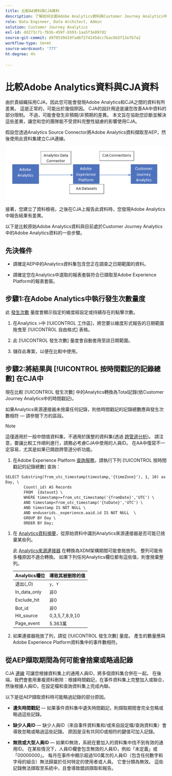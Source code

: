 ```yaml
---
title: 比較AA資料與CJA資料
description: 了解如何比較Adobe Analytics資料與Customer Journey Analytics中的資料
role: Data Engineer, Data Architect, Admin
solution: Customer Journey Analytics
exl-id: dd273c71-fb5b-459f-b593-1aa5f3e897d2
source-git-commit: d970539d19fad6f274245dcc7bac6b3f13e7b7a2
workflow-type: tm+mt
source-wordcount: '777'
ht-degree: 4%

---
```


# 比較Adobe Analytics資料與CJA資料

由於貴組織採用CJA，因此您可能會發現Adobe Analytics和CJA之間的資料有所差異。 這是正常的，可能出於幾個原因。 CJA的設計用途是讓您改善AA中資料的部分限制。 不過，可能會發生非預期/非預期的差異。 本文旨在協助您診斷並解決這些差異，讓您和您的團隊能不受資料完整性疑慮的影響使用CJA。

假設您透過Analytics Source Connector將Adobe Analytics資料擷取至AEP，然後使用此資料集建立CJA連線。

![資料流](assets/compare.png)

接著，您建立了資料檢視，之後在CJA上報告此資料時，您發現Adobe Analytics中報告結果有差異。

以下是比較原始Adobe Analytics資料與目前處於Customer Journey Analytics中的Adobe Analytics資料的一些步驟。

## 先決條件

* 請確定AEP中的Analytics資料集包含您正在調查之日期範圍的資料。

* 請確定您在Analytics中選取的報表套裝符合已擷取至Adobe Experience Platform的報表套裝。

## 步驟1:在Adobe Analytics中執行發生次數量度

此 [發生次數](https://experienceleague.adobe.com/docs/analytics/components/metrics/occurrences.html?lang=en) 量度會顯示指定的維度經設定或持續存在的點擊次數。

1. 在Analytics >中 [!UICONTROL 工作區]，將您要以維度形式報告的日期範圍拖曳至 [!UICONTROL 自由格式] 表格。

1. 此 [!UICONTROL 發生次數] 量度會自動套用至該日期範圍。

1. 儲存此專案，以便在比較中使用。

## 步驟2:將結果與 [!UICONTROL 按時間戳記的記錄總數] 在CJA中

現在比較 [!UICONTROL 發生次數] 中的Analytics轉換為Total記錄(依Customer Journey Analytics中的時間戳記)。

如果Analytics來源連接器未捨棄任何記錄，則依時間戳記的記錄總數應與發生次數相符 — 請參閱下方的區段。

>[!NOTE]
>
>這僅適用於一般中間值資料集，不適用於匯整的資料集(透過 [跨管道分析](/help/connections/cca/overview.md))。 請注意，要讓比較工作順利進行，請務必考慮CJA中使用的人員ID。 在AA中復寫不一定容易，尤其是如果已開啟跨管道分析功能。

1. 在Adobe Experience Platform [查詢服務](https://experienceleague.adobe.com/docs/experience-platform/query/best-practices/adobe-analytics.html)，請執行下列 [!UICONTROL 按時間戳記的記錄總數] 查詢：

```
SELECT Substring(from_utc_timestamp(timestamp,'{timeZone}'), 1, 10) as Day, \ 
        Count(_id) AS Records 
        FROM  {dataset} \ 
        WHERE timestamp>=from_utc_timestamp('{fromDate}','UTC') \ 
        AND timestamp<from_utc_timestamp('{toDate}','UTC') \ 
        AND timestamp IS NOT NULL \ 
        AND enduserids._experience.aaid.id IS NOT NULL  \ 
        GROUP BY Day \ 
        ORDER BY Day; 
```

1. 在 [Analytics資料摘要](https://experienceleague.adobe.com/docs/analytics/export/analytics-data-feed/data-feed-contents/datafeeds-reference.html?lang=zh-Hant)，從原始資料中識別Analytics來源連接器是否可能已捨棄某些列。

   此 [Analytics來源連接器](https://experienceleague.adobe.com/docs/experience-platform/sources/ui-tutorials/create/adobe-applications/analytics.html?lang=zh-Hant) 在轉換為XDM架構期間可能會拖放列。 整列可能有多種原因不適合轉換。 如果下列任何Analytics欄位都有這些值，則會捨棄整列。

   | Analytics欄位 | 導致其被刪除的值 |
   | --- | --- |
   | 退出(_O) | `y, Y` |
   | In_data_only | 非0 |
   | Exclude_hit | 非0 |
   | Bot_id | 非0 |
   | Hit_source | 0,3,5,7,8,9,10 |
   | Page_event | 5.363萬 |

1. 如果連接器拖放了列，請從 [!UICONTROL 發生次數] 量度。 產生的數量應與Adobe Experience Platform資料集中的事件數相符。

## 從AEP擷取期間為何可能會捨棄或略過記錄

CJA [連線](/help/connections/create-connection.md) 可讓您根據資料集上的通用人員ID，將多個資料集合併在一起。 在後端，我們會套用重複資料刪除：根據時間戳記，在事件資料集上完整加入或聯合，然後根據人員ID，在設定檔和查詢資料集上完成內聯。

以下是從AEP擷取資料時可能略過記錄的部分原因。

* **遺失時間戳記**  — 如果事件資料集中遺失時間戳記，則擷取期間會完全忽略或略過這些記錄。

* **缺少人員ID**  — 缺少人員ID（來自事件資料集和/或來自設定檔/查詢資料集）會導致忽略或略過這些記錄。 原因是沒有共同ID或相符的鍵值可加入記錄。

* **無效或大型人員ID**  — 如果ID無效，系統在要加入的資料集中找不到有效的通用ID。 在某些情況下，人員ID欄會包含無效的人員ID，例如「未定義」或「00000000」。 每月在事件中顯示超過100萬次的人員ID（包含任何數字和字母的組合）無法歸屬於任何特定的使用者或人員。 它會分類為無效。 這些記錄無法擷取至系統中，且會導致錯誤擷取和報告。
